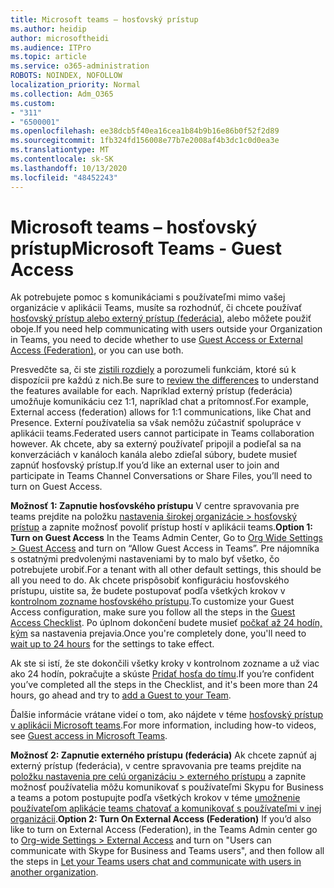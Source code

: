```yaml
---
title: Microsoft teams – hosťovský prístup
ms.author: heidip
author: microsoftheidi
ms.audience: ITPro
ms.topic: article
ms.service: o365-administration
ROBOTS: NOINDEX, NOFOLLOW
localization_priority: Normal
ms.collection: Adm_O365
ms.custom:
- "311"
- "6500001"
ms.openlocfilehash: ee38dcb5f40ea16cea1b84b9b16e86b0f52f2d89
ms.sourcegitcommit: 1fb324fd156008e77b7e2008af4b3dc1c0d0ea3e
ms.translationtype: MT
ms.contentlocale: sk-SK
ms.lasthandoff: 10/13/2020
ms.locfileid: "48452243"
---
```

# <a name="microsoft-teams---guest-access"></a><span data-ttu-id="a50e5-102">Microsoft teams – hosťovský prístup</span><span class="sxs-lookup"><span data-stu-id="a50e5-102">Microsoft Teams - Guest Access</span></span>

<span data-ttu-id="a50e5-103">Ak potrebujete pomoc s komunikáciami s používateľmi mimo vašej organizácie v aplikácii Teams, musíte sa rozhodnúť, či chcete používať [hosťovský prístup alebo externý prístup (federácia)](https://docs.microsoft.com/microsoftteams/manage-external-access#external-access-vs-guest-access), alebo môžete použiť oboje.</span><span class="sxs-lookup"><span data-stu-id="a50e5-103">If you need help communicating with users outside your Organization in Teams, you need to decide whether to use [Guest Access or External Access (Federation)](https://docs.microsoft.com/microsoftteams/manage-external-access#external-access-vs-guest-access), or you can use both.</span></span>

<span data-ttu-id="a50e5-104">Presvedčte sa, či ste [zistili rozdiely](https://docs.microsoft.com/microsoftteams/manage-external-access#external-access-vs-guest-access) a porozumeli funkciám, ktoré sú k dispozícii pre každú z nich.</span><span class="sxs-lookup"><span data-stu-id="a50e5-104">Be sure to [review the differences](https://docs.microsoft.com/microsoftteams/manage-external-access#external-access-vs-guest-access) to understand the features available for each.</span></span>  <span data-ttu-id="a50e5-105">Napríklad externý prístup (federácia) umožňuje komunikáciu cez 1:1, napríklad chat a prítomnosť.</span><span class="sxs-lookup"><span data-stu-id="a50e5-105">For example, External access (federation) allows for 1:1 communications, like Chat and Presence.</span></span>  <span data-ttu-id="a50e5-106">Externí používatelia sa však nemôžu zúčastniť spolupráce v aplikácii teams.</span><span class="sxs-lookup"><span data-stu-id="a50e5-106">Federated users cannot participate in Teams collaboration however.</span></span>  <span data-ttu-id="a50e5-107">Ak chcete, aby sa externý používateľ pripojil a podieľal sa na konverzáciách v kanáloch kanála alebo zdieľal súbory, budete musieť zapnúť hosťovský prístup.</span><span class="sxs-lookup"><span data-stu-id="a50e5-107">If you’d like an external user to join and participate in Teams Channel Conversations or Share Files, you’ll need to turn on Guest Access.</span></span>

<span data-ttu-id="a50e5-108">**Možnosť 1: Zapnutie hosťovského prístupu** V centre spravovania pre teams prejdite na položku [nastavenia širokej organizácie > hosťovský prístup](https://admin.teams.microsoft.com/company-wide-settings/guest-configuration) a zapnite možnosť povoliť prístup hostí v aplikácii teams.</span><span class="sxs-lookup"><span data-stu-id="a50e5-108">**Option 1: Turn on Guest Access** In the Teams Admin Center, Go to [Org Wide Settings > Guest Access](https://admin.teams.microsoft.com/company-wide-settings/guest-configuration) and turn on “Allow Guest Access in Teams”.</span></span>  <span data-ttu-id="a50e5-109">Pre nájomníka s ostatnými predvolenými nastaveniami by to malo byť všetko, čo potrebujete urobiť.</span><span class="sxs-lookup"><span data-stu-id="a50e5-109">For a tenant with all other default settings, this should be all you need to do.</span></span>  <span data-ttu-id="a50e5-110">Ak chcete prispôsobiť konfiguráciu hosťovského prístupu, uistite sa, že budete postupovať podľa všetkých krokov v [kontrolnom zozname hosťovského prístupu](https://docs.microsoft.com/microsoftteams/guest-access-checklist).</span><span class="sxs-lookup"><span data-stu-id="a50e5-110">To customize your Guest Access configuration,  make sure you follow all the steps in the [Guest Access Checklist](https://docs.microsoft.com/microsoftteams/guest-access-checklist).</span></span> <span data-ttu-id="a50e5-111">Po úplnom dokončení budete musieť [počkať až 24 hodín, kým](https://docs.microsoft.com/microsoftteams/manage-guests#guest-access-latencies) sa nastavenia prejavia.</span><span class="sxs-lookup"><span data-stu-id="a50e5-111">Once you're completely done, you'll need to [wait up to 24 hours](https://docs.microsoft.com/microsoftteams/manage-guests#guest-access-latencies) for the settings to take effect.</span></span>

<span data-ttu-id="a50e5-112">Ak ste si istí, že ste dokončili všetky kroky v kontrolnom zozname a už viac ako 24 hodín, pokračujte a skúste [Pridať hosťa do tímu](https://support.office.com/article/add-guests-to-a-team-in-teams-fccb4fa6-f864-4508-bdde-256e7384a14f#ID0EAABAAA=Desktop).</span><span class="sxs-lookup"><span data-stu-id="a50e5-112">If you’re confident you’ve completed all the steps in the Checklist, and it's been more than 24 hours, go ahead and try to [add a Guest to your Team](https://support.office.com/article/add-guests-to-a-team-in-teams-fccb4fa6-f864-4508-bdde-256e7384a14f#ID0EAABAAA=Desktop).</span></span>

<span data-ttu-id="a50e5-113">Ďalšie informácie vrátane videí o tom, ako nájdete v téme [hosťovský prístup v aplikácii Microsoft teams](https://docs.microsoft.com/microsoftteams/guest-access).</span><span class="sxs-lookup"><span data-stu-id="a50e5-113">For more information, including how-to videos, see [Guest access in Microsoft Teams](https://docs.microsoft.com/microsoftteams/guest-access).</span></span>

<span data-ttu-id="a50e5-114">**Možnosť 2: Zapnutie externého prístupu (federácia)** Ak chcete zapnúť aj externý prístup (federácia), v centre spravovania pre teams prejdite na [položku nastavenia pre celú organizáciu > externého prístupu](https://admin.teams.microsoft.com/company-wide-settings/external-communications) a zapnite možnosť používatelia môžu komunikovať s používateľmi Skypu for Business a teams a potom postupujte podľa všetkých krokov v téme [umožnenie používateľom aplikácie teams chatovať a komunikovať s používateľmi v inej organizácii](https://docs.microsoft.com/microsoftteams/manage-external-access#let-your-teams-users-chat-and-communicate-with-users-in-another-organization).</span><span class="sxs-lookup"><span data-stu-id="a50e5-114">**Option 2: Turn On External Access (Federation)** If you’d also like to turn on External Access (Federation), in the Teams Admin center go to [Org-wide Settings > External Access](https://admin.teams.microsoft.com/company-wide-settings/external-communications) and turn on "Users can communicate with Skype for Business and Teams users", and then follow all the steps in [Let your Teams users chat and communicate with users in another organization](https://docs.microsoft.com/microsoftteams/manage-external-access#let-your-teams-users-chat-and-communicate-with-users-in-another-organization).</span></span>
